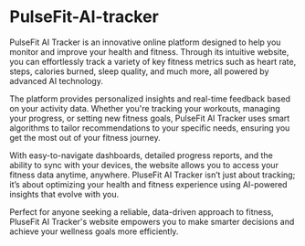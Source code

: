 # PulseFit-AI-tracker

PulseFit AI Tracker is an innovative online platform designed to help you monitor and improve your health and fitness. Through its intuitive website, you can effortlessly track a variety of key fitness metrics such as heart rate, steps, calories burned, sleep quality, and much more, all powered by advanced AI technology.

The platform provides personalized insights and real-time feedback based on your activity data. Whether you're tracking your workouts, managing your progress, or setting new fitness goals, PulseFit AI Tracker uses smart algorithms to tailor recommendations to your specific needs, ensuring you get the most out of your fitness journey.

With easy-to-navigate dashboards, detailed progress reports, and the ability to sync with your devices, the website allows you to access your fitness data anytime, anywhere. PluseFit AI Tracker isn’t just about tracking; it’s about optimizing your health and fitness experience using AI-powered insights that evolve with you.

Perfect for anyone seeking a reliable, data-driven approach to fitness, PluseFit AI Tracker's website empowers you to make smarter decisions and achieve your wellness goals more efficiently.
